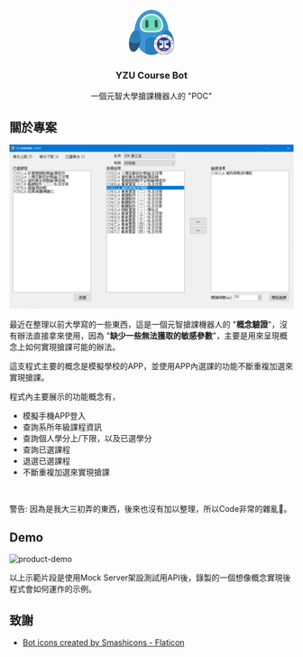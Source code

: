 <br />
<div align="center">
  <a href="https://github.com/ares30841167/yzu-course-bot">
    <img src="images/logo.png" alt="Logo" width="80" height="80">
  </a>

  <h3 align="center">YZU Course Bot</h3>

  <p align="center">
    一個元智大學搶課機器人的 "POC"
  </p>
</div>

## 關於專案

![product-screenshot](images/screenshot.png)

最近在整理以前大學寫的一些東西，這是一個元智搶課機器人的 "**概念驗證**"，沒有辦法直接拿來使用，因為 "**缺少一些無法獲取的敏感參數**"，主要是用來呈現概念上如何實現搶課可能的辦法。

這支程式主要的概念是模擬學校的APP，並使用APP內選課的功能不斷重複加選來實現搶課。

程式內主要展示的功能概念有，
 - 模擬手機APP登入
 - 查詢系所年級課程資訊
 - 查詢個人學分上/下限，以及已選學分
 - 查詢已選課程
 - 退選已選課程
 - 不斷重複加選來實現搶課

<br/>

警告: 因為是我大三初弄的東西，後來也沒有加以整理，所以Code非常的雜亂🤣。

## Demo
![product-demo](images/demo.gif)

以上示範片段是使用Mock Server架設測試用API後，錄製的一個想像概念實現後程式會如何運作的示例。

## 致謝

* [Bot icons created by Smashicons - Flaticon](https://www.flaticon.com/free-icons/bot)